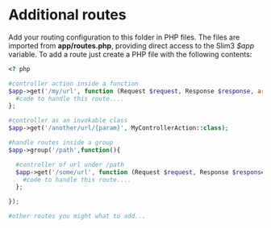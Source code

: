 # Additional routes

Add your routing configuration to this folder in PHP files. The files are imported from **app/routes.php**, providing direct access to the Slim3 *$app* variable.
To add a route just create a PHP file with the following contents:
```php
<? php

#controller action inside a function
$app->get('/my/url', function (Request $request, Response $response, array $args) {
  #code to handle this route....
};

#controller as an invokable class
$app->get('/another/url/{param}', MyControllerAction::class);

#handle routes inside a group
$app->group('/path',function(){

  #controller of url under /path
  $app->get('/some/url', function (Request $request, Response $response, array $args) {
    #code to handle this route....
  };

});

#other routes you might what to add...

```

